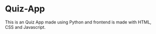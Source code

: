 # Quiz-App
This is an Quiz App made using Python and frontend is made with HTML, CSS and Javascript.
